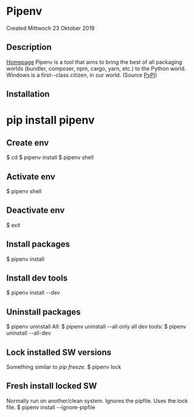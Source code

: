 # Pipenv
Created Mittwoch 23 Oktober 2019

Description
-----------
[Homepage](https://github.com/pypa/pipenv)
Pipenv is a tool that aims to bring the best of all packaging worlds (bundler, composer, npm, cargo, yarn, etc.) to the Python world. Windows is a first--class citizen, in our world. (Source [PyPI](https://pypi.org/))

Installation
------------
# pip install pipenv

Create env
----------
$ cd <Project directory>
$ pipenv install
$ pipenv shell

Activate env
------------
$ pipenv shell

Deactivate env
--------------
$ exit

Install packages
----------------
$ pipenv install <package name>

Install dev tools
-----------------
$ pipenv install <package name> --dev

Uninstall packages
------------------
$ pipenv uninstall <package name>
All:
$ pipenv uninstall --all
only all dev tools:
$ pipenv uninstall --all-dev

Lock installed SW versions
--------------------------
Something similar to *pip freeze*.
$ pipenv lock

Fresh install locked SW
-----------------------
Normally run on another/clean system. Ignores the pipfile. Uses the lock file.
$ pipenv install --ignore-pipfile

